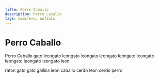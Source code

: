 ```yaml
---
title: Perro Caballo
description: Perro Caballo
tags: mamifero, anfibio
---
```


# Perro Caballo

Perro Caballo gato leongato leongato leongato leongato leongato leongato leongato leongato leongato leon

raton gato gato gallina leon caballo cerdo leon cerdo perro